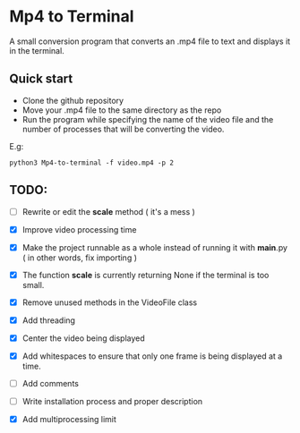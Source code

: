 # Mp4 to Terminal

A small conversion program that converts an .mp4 file to text and displays it in the terminal.

## Quick start

- Clone the github repository
- Move your .mp4 file to the same directory as the repo
- Run the program while specifying the name of the video file and the number of processes that will be converting the video. 

E.g:
```
python3 Mp4-to-terminal -f video.mp4 -p 2
```


## TODO: 
- [ ] Rewrite or edit the __scale__ method ( it's a mess )
- [x] Improve video processing time 
- [x] Make the project runnable as a whole instead of running it with __main__.py ( in other words, fix importing )
- [x] The function __scale__ is currently returning None if the terminal is too small.
- [x] Remove unused methods in the VideoFile class
- [x] Add threading
- [x] Center the video being displayed
- [x] Add whitespaces to ensure that only one frame is being displayed at a time.
- [ ] Add comments 
- [ ] Write installation process and proper description
- [x] Add multiprocessing limit

